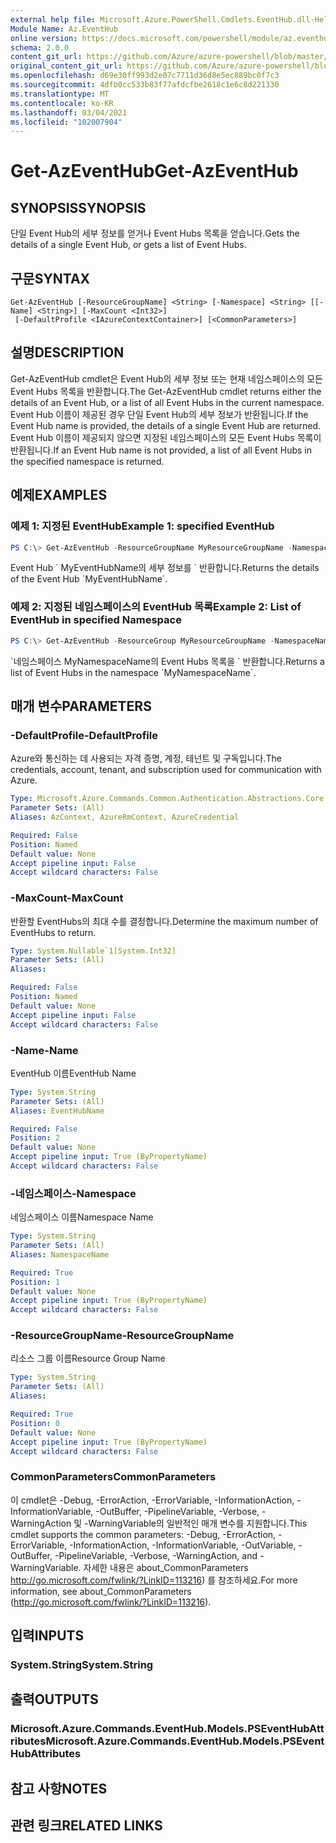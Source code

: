 ```yaml
---
external help file: Microsoft.Azure.PowerShell.Cmdlets.EventHub.dll-Help.xml
Module Name: Az.EventHub
online version: https://docs.microsoft.com/powershell/module/az.eventhub/get-azeventhub
schema: 2.0.0
content_git_url: https://github.com/Azure/azure-powershell/blob/master/src/EventHub/EventHub/help/Get-AzEventHub.md
original_content_git_url: https://github.com/Azure/azure-powershell/blob/master/src/EventHub/EventHub/help/Get-AzEventHub.md
ms.openlocfilehash: d69e30ff993d2e07c7711d36d8e5ec889bc0f7c3
ms.sourcegitcommit: 4dfb0cc533b83f77afdcfbe2618c1e6c8d221330
ms.translationtype: MT
ms.contentlocale: ko-KR
ms.lasthandoff: 03/04/2021
ms.locfileid: "102007904"
---
```

# <span data-ttu-id="82ef4-101">Get-AzEventHub</span><span class="sxs-lookup"><span data-stu-id="82ef4-101">Get-AzEventHub</span></span>

## <span data-ttu-id="82ef4-102">SYNOPSIS</span><span class="sxs-lookup"><span data-stu-id="82ef4-102">SYNOPSIS</span></span>
<span data-ttu-id="82ef4-103">단일 Event Hub의 세부 정보를 얻거나 Event Hubs 목록을 얻습니다.</span><span class="sxs-lookup"><span data-stu-id="82ef4-103">Gets the details of a single Event Hub, or gets a list of Event Hubs.</span></span>

## <span data-ttu-id="82ef4-104">구문</span><span class="sxs-lookup"><span data-stu-id="82ef4-104">SYNTAX</span></span>

```
Get-AzEventHub [-ResourceGroupName] <String> [-Namespace] <String> [[-Name] <String>] [-MaxCount <Int32>]
 [-DefaultProfile <IAzureContextContainer>] [<CommonParameters>]
```

## <span data-ttu-id="82ef4-105">설명</span><span class="sxs-lookup"><span data-stu-id="82ef4-105">DESCRIPTION</span></span>
<span data-ttu-id="82ef4-106">Get-AzEventHub cmdlet은 Event Hub의 세부 정보 또는 현재 네임스페이스의 모든 Event Hubs 목록을 반환합니다.</span><span class="sxs-lookup"><span data-stu-id="82ef4-106">The Get-AzEventHub cmdlet returns either the details of an Event Hub, or a list of all Event Hubs in the current namespace.</span></span>
<span data-ttu-id="82ef4-107">Event Hub 이름이 제공된 경우 단일 Event Hub의 세부 정보가 반환됩니다.</span><span class="sxs-lookup"><span data-stu-id="82ef4-107">If the Event Hub name is provided, the details of a single Event Hub are returned.</span></span>
<span data-ttu-id="82ef4-108">Event Hub 이름이 제공되지 않으면 지정된 네임스페이스의 모든 Event Hubs 목록이 반환됩니다.</span><span class="sxs-lookup"><span data-stu-id="82ef4-108">If an Event Hub name is not provided, a list of all Event Hubs in the specified namespace is returned.</span></span>

## <span data-ttu-id="82ef4-109">예제</span><span class="sxs-lookup"><span data-stu-id="82ef4-109">EXAMPLES</span></span>

### <span data-ttu-id="82ef4-110">예제 1: 지정된 EventHub</span><span class="sxs-lookup"><span data-stu-id="82ef4-110">Example 1: specified EventHub</span></span>
```powershell
PS C:\> Get-AzEventHub -ResourceGroupName MyResourceGroupName -NamespaceName MyNamespaceName -EventHubName MyEventHubName
```

<span data-ttu-id="82ef4-111">Event Hub \` MyEventHubName의 세부 정보를 \` 반환합니다.</span><span class="sxs-lookup"><span data-stu-id="82ef4-111">Returns the details of the Event Hub \`MyEventHubName\`.</span></span>

### <span data-ttu-id="82ef4-112">예제 2: 지정된 네임스페이스의 EventHub 목록</span><span class="sxs-lookup"><span data-stu-id="82ef4-112">Example 2: List of EventHub in specified Namespace</span></span>
```powershell
PS C:\> Get-AzEventHub -ResourceGroup MyResourceGroupName -NamespaceName MyNamespaceName
```

<span data-ttu-id="82ef4-113">\`네임스페이스 MyNamespaceName의 Event Hubs 목록을 \` 반환합니다.</span><span class="sxs-lookup"><span data-stu-id="82ef4-113">Returns a list of Event Hubs in the namespace \`MyNamespaceName\`.</span></span>

## <span data-ttu-id="82ef4-114">매개 변수</span><span class="sxs-lookup"><span data-stu-id="82ef4-114">PARAMETERS</span></span>

### <span data-ttu-id="82ef4-115">-DefaultProfile</span><span class="sxs-lookup"><span data-stu-id="82ef4-115">-DefaultProfile</span></span>
<span data-ttu-id="82ef4-116">Azure와 통신하는 데 사용되는 자격 증명, 계정, 테넌트 및 구독입니다.</span><span class="sxs-lookup"><span data-stu-id="82ef4-116">The credentials, account, tenant, and subscription used for communication with Azure.</span></span>

```yaml
Type: Microsoft.Azure.Commands.Common.Authentication.Abstractions.Core.IAzureContextContainer
Parameter Sets: (All)
Aliases: AzContext, AzureRmContext, AzureCredential

Required: False
Position: Named
Default value: None
Accept pipeline input: False
Accept wildcard characters: False
```

### <span data-ttu-id="82ef4-117">-MaxCount</span><span class="sxs-lookup"><span data-stu-id="82ef4-117">-MaxCount</span></span>
<span data-ttu-id="82ef4-118">반환할 EventHubs의 최대 수를 결정합니다.</span><span class="sxs-lookup"><span data-stu-id="82ef4-118">Determine the maximum number of EventHubs to return.</span></span>

```yaml
Type: System.Nullable`1[System.Int32]
Parameter Sets: (All)
Aliases:

Required: False
Position: Named
Default value: None
Accept pipeline input: False
Accept wildcard characters: False
```

### <span data-ttu-id="82ef4-119">-Name</span><span class="sxs-lookup"><span data-stu-id="82ef4-119">-Name</span></span>
<span data-ttu-id="82ef4-120">EventHub 이름</span><span class="sxs-lookup"><span data-stu-id="82ef4-120">EventHub Name</span></span>

```yaml
Type: System.String
Parameter Sets: (All)
Aliases: EventHubName

Required: False
Position: 2
Default value: None
Accept pipeline input: True (ByPropertyName)
Accept wildcard characters: False
```

### <span data-ttu-id="82ef4-121">-네임스페이스</span><span class="sxs-lookup"><span data-stu-id="82ef4-121">-Namespace</span></span>
<span data-ttu-id="82ef4-122">네임스페이스 이름</span><span class="sxs-lookup"><span data-stu-id="82ef4-122">Namespace Name</span></span>

```yaml
Type: System.String
Parameter Sets: (All)
Aliases: NamespaceName

Required: True
Position: 1
Default value: None
Accept pipeline input: True (ByPropertyName)
Accept wildcard characters: False
```

### <span data-ttu-id="82ef4-123">-ResourceGroupName</span><span class="sxs-lookup"><span data-stu-id="82ef4-123">-ResourceGroupName</span></span>
<span data-ttu-id="82ef4-124">리소스 그룹 이름</span><span class="sxs-lookup"><span data-stu-id="82ef4-124">Resource Group Name</span></span>

```yaml
Type: System.String
Parameter Sets: (All)
Aliases:

Required: True
Position: 0
Default value: None
Accept pipeline input: True (ByPropertyName)
Accept wildcard characters: False
```

### <span data-ttu-id="82ef4-125">CommonParameters</span><span class="sxs-lookup"><span data-stu-id="82ef4-125">CommonParameters</span></span>
<span data-ttu-id="82ef4-126">이 cmdlet은 -Debug, -ErrorAction, -ErrorVariable, -InformationAction, -InformationVariable, -OutBuffer, -PipelineVariable, -Verbose, -WarningAction 및 -WarningVariable의 일반적인 매개 변수를 지원합니다.</span><span class="sxs-lookup"><span data-stu-id="82ef4-126">This cmdlet supports the common parameters: -Debug, -ErrorAction, -ErrorVariable, -InformationAction, -InformationVariable, -OutVariable, -OutBuffer, -PipelineVariable, -Verbose, -WarningAction, and -WarningVariable.</span></span> <span data-ttu-id="82ef4-127">자세한 내용은 about_CommonParameters http://go.microsoft.com/fwlink/?LinkID=113216) 를 참조하세요.</span><span class="sxs-lookup"><span data-stu-id="82ef4-127">For more information, see about_CommonParameters (http://go.microsoft.com/fwlink/?LinkID=113216).</span></span>

## <span data-ttu-id="82ef4-128">입력</span><span class="sxs-lookup"><span data-stu-id="82ef4-128">INPUTS</span></span>

### <span data-ttu-id="82ef4-129">System.String</span><span class="sxs-lookup"><span data-stu-id="82ef4-129">System.String</span></span>

## <span data-ttu-id="82ef4-130">출력</span><span class="sxs-lookup"><span data-stu-id="82ef4-130">OUTPUTS</span></span>

### <span data-ttu-id="82ef4-131">Microsoft.Azure.Commands.EventHub.Models.PSEventHubAttributes</span><span class="sxs-lookup"><span data-stu-id="82ef4-131">Microsoft.Azure.Commands.EventHub.Models.PSEventHubAttributes</span></span>

## <span data-ttu-id="82ef4-132">참고 사항</span><span class="sxs-lookup"><span data-stu-id="82ef4-132">NOTES</span></span>

## <span data-ttu-id="82ef4-133">관련 링크</span><span class="sxs-lookup"><span data-stu-id="82ef4-133">RELATED LINKS</span></span>
